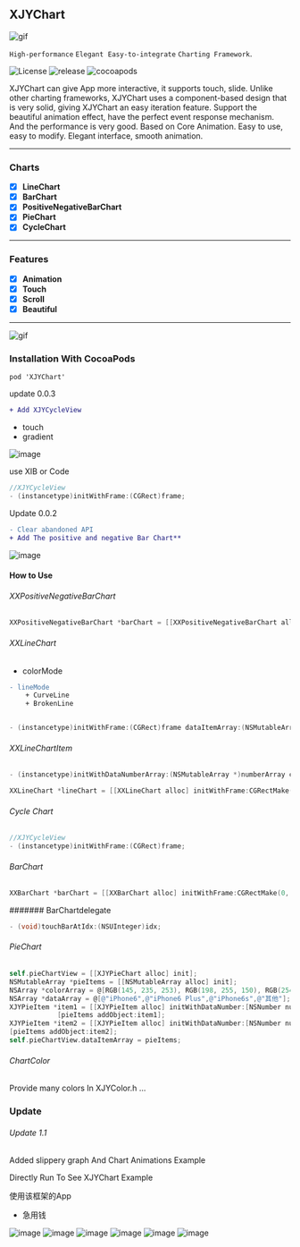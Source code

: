 ## XJYChart

![gif](https://github.com/JunyiXie/XJYChart/raw/master/photos/icon.png)

  `High-performance` `Elegant`  `Easy-to-integrate` `Charting Framework`.
 
 ![License](https://img.shields.io/badge/license-MIT-green.svg)
 ![release](https://img.shields.io/badge/XJYChart-v1.0.0-blue.svg)
 ![cocoapods](https://img.shields.io/badge/Cocoapods-v1.0.0-green.svg)
 
 
 XJYChart can give App more interactive, it supports touch, slide. Unlike other charting frameworks, XJYChart uses a component-based design that is very solid, giving XJYChart an easy iteration feature. Support the beautiful animation effect, have the perfect event response mechanism. And the performance is very good. Based on Core Animation. Easy to use, easy to modify. Elegant interface, smooth animation.

***
### Charts

- [x] **LineChart**
- [x] **BarChart**
- [x] **PositiveNegativeBarChart**
- [x] **PieChart**
- [x] **CycleChart**

***
### Features

- [x] **Animation**
- [x] **Touch**
- [x] **Scroll**
- [x] **Beautiful**

***


![gif](https://github.com/JunyiXie/XJYChart/raw/master/photos/XJYChart.gif)



 ### Installation With CocoaPods
```
pod 'XJYChart'
```

update 0.0.3

```diff
+ Add XJYCycleView   
```
- touch
- gradient

![image](https://github.com/JunyiXie/XJYChart/raw/master/photos/image7.PNG)

use XIB or Code
```objectivec
//XJYCycleView
- (instancetype)initWithFrame:(CGRect)frame;
```

Update 0.0.2
```diff
- Clear abandoned API
+ Add The positive and negative Bar Chart**
```
![image](https://github.com/JunyiXie/XJYChart/raw/master/photos/image6.PNG)

#### How to Use

###### XXPositiveNegativeBarChart

```objectivec
XXPositiveNegativeBarChart *barChart = [[XXPositiveNegativeBarChart alloc] initWithFrame:CGRectMake(0, 0, 375, 200) dataItemArray:itemArray topNumber:@100 bottomNumber:@(-170)];
```

###### XXLineChart
- colorMode
```diff
- lineMode
    + CurveLine
    + BrokenLine
```


```objectivec

- (instancetype)initWithFrame:(CGRect)frame dataItemArray:(NSMutableArray<XXLineChartItem *> *)dataItemArray dataDiscribeArray:(NSMutableArray<NSString *> *)dataDiscribeArray topNumber:(NSNumber *)topNumbser bottomNumber:(NSNumber *)bottomNumber;
```

###### XXLineChartItem

```objectivec
- (instancetype)initWithDataNumberArray:(NSMutableArray *)numberArray color:(UIColor *)color dataDescribe:(NSString *)dataDescribe;
```

```objectivec
XXLineChart *lineChart = [[XXLineChart alloc] initWithFrame:CGRectMake(0, 0, 375, 200) dataItemArray:itemArray dataDiscribeArray:[NSMutableArray arrayWithArray:@[@"January", @"February", @"March", @"April", @"May"]] topNumber:@200 bottomNumber:@0];
```

###### Cycle Chart
```objectivec
//XJYCycleView
- (instancetype)initWithFrame:(CGRect)frame;
```

###### BarChart
```objectivec
XXBarChart *barChart = [[XXBarChart alloc] initWithFrame:CGRectMake(0, 0, 375, 200) dataItemArray:itemArray topNumber:@150 bottomNumber:@(0)];
```
####### BarChartdelegate
```objectivec
- (void)touchBarAtIdx:(NSUInteger)idx;
```

###### PieChart

```objectivec
self.pieChartView = [[XJYPieChart alloc] init];
NSMutableArray *pieItems = [[NSMutableArray alloc] init];
NSArray *colorArray = @[RGB(145, 235, 253), RGB(198, 255, 150), RGB(254, 248, 150), RGB(253, 210, 147)];
NSArray *dataArray = @[@"iPhone6",@"iPhone6 Plus",@"iPhone6s",@"其他"];
XJYPieItem *item1 = [[XJYPieItem alloc] initWithDataNumber:[NSNumber numberWithDouble:20.9] color:colorArray[0] dataDescribe:dataArray[0]];
            [pieItems addObject:item1];
XJYPieItem *item2 = [[XJYPieItem alloc] initWithDataNumber:[NSNumber numberWithDouble:14.82] color:colorArray[1] dataDescribe:dataArray[1]];
[pieItems addObject:item2];  
self.pieChartView.dataItemArray = pieItems;
```

###### ChartColor 
Provide many colors In XJYColor.h
...


### Update 

###### Update 1.1 
Added slippery graph And Chart Animations
Example 

Directly Run To See XJYChart Example


使用该框架的App
- 急用钱

![image](https://github.com/JunyiXie/XJYChart/raw/master/photos/CurveLine.PNG)
![image](https://github.com/JunyiXie/XJYChart/raw/master/photos/image1.PNG)
![image](https://github.com/JunyiXie/XJYChart/raw/master/photos/image3.PNG)
![image](https://github.com/JunyiXie/XJYChart/raw/master/photos/image4.PNG)
![image](https://github.com/JunyiXie/XJYChart/raw/master/photos/image5.PNG)
![image](https://github.com/JunyiXie/XJYChart/raw/master/photos/image6.PNG)

